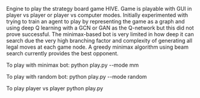Engine to play the strategy board game HIVE. Game is playable with GUI in player vs player or player vs computer modes.
Initially experimented with trying to train an agent to play by representing the game as a graph and using deep Q learning with a GCN or GAN 
as the Q-network but this did not prove successful. The minimax-based bot is very limited in how deep it can search due the very high 
branching factor and complexity of generating all legal moves at each game node. A greedy minimax algorithm using beam search currently provides the best opponent.

To play with minimax bot:
    python play.py --mode mm

To play with random bot:
    python play.py --mode random

To play player vs player
    python play.py

